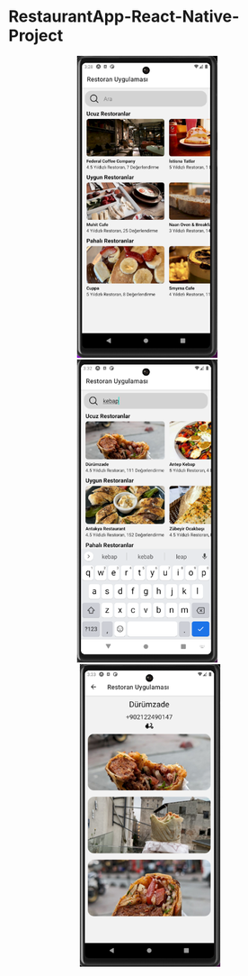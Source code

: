 # RestaurantApp-React-Native-Project

<p align="center">
  <img src="/img/1.png" alt="Screenshot 1" width="250" style="margin-right: 10px"/>
  <img src="/img/2.png" alt="Screenshot 2" width="250" style="margin-right: 10px"/>
  <img src="/img/3.png" alt="Screenshot 3" width="250"/>
</p>

